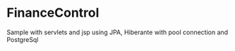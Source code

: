 FinanceControl
==============

Sample with servlets and jsp using JPA, Hiberante with pool connection and PostgreSql
